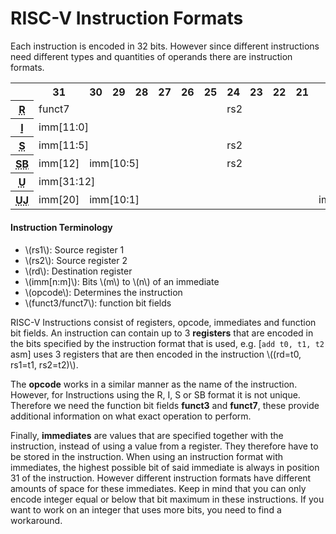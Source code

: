 # RISC-V Instruction Formats
Each instruction is encoded in 32 bits. However since different instructions need different types and quantities of operands there are instruction formats.

<table>
  <tr class="thin-padding">
    <th></th>
    <th>31</th>
    <th>30</th>
    <th>29</th>
    <th>28</th>
    <th>27</th>
    <th>26</th>
    <th>25</th>
    <th>24</th>
    <th>23</th>
    <th>22</th>
    <th>21</th>
    <th>20</th>
    <th>19</th>
    <th>18</th>
    <th>17</th>
    <th>16</th>
    <th>15</th>
    <th>14</th>
    <th>13</th>
    <th>12</th>
    <th>11</th>
    <th>10</th>
    <th>9</th>
    <th>8</th>
    <th>7</th>
    <th>6</th>
    <th>5</th>
    <th>4</th>
    <th>3</th>
    <th>2</th>
    <th>1</th>
    <th>0</th>
  </tr>
  <tr>
    <th><abbr title="Instructions using 3 registers">R</abbr></th>
    <td colspan="7">funct7</td>
    <td colspan="5">rs2</td>
    <td colspan="5">rs1</td>
    <td colspan="3">funct3</td>
    <td colspan="5">rd</td>
    <td colspan="7">opcode</td>
  </tr>

  <tr>
    <th><abbr title="Instructions with Immediates/Loads">I</abbr></th>
    <td colspan="12">imm[11:0]</td>
    <td colspan="5">rs1</td>
    <td colspan="3">funct3</td>
    <td colspan="5">rd</td>
    <td colspan="7">opcode</td>
  </tr>

  <tr>
    <th><abbr title="Store Instructions">S</abbr></th>
    <td colspan="7">imm[11:5]</td>
    <td colspan="5">rs2</td>
    <td colspan="5">rs1</td>
    <td colspan="3">funct3</td>
    <td colspan="5">imm[4:0]</td>
    <td colspan="7">opcode</td>
  </tr>

  <tr>
    <th><abbr title="Branch Instructions">SB</abbr></th>
    <td colspan="1">imm[12]</td>
    <td colspan="6">imm[10:5]</td>
    <td colspan="5">rs2</td>
    <td colspan="5">rs1</td>
    <td colspan="3">funct3</td>
    <td colspan="4">imm[4:1]</td>
    <td colspan="1">imm[11]</td>
    <td colspan="7">opcode</td>
  </tr>

  <tr>
    <th><abbr title="Instructions with upper immediates">U</abbr></th>
    <td colspan="20">imm[31:12]</td>
    <td colspan="5">rd</td>
    <td colspan="7">opcode</td>
  </tr>

  <tr>
    <th><abbr title="Jump Instructions">UJ</abbr></th>
    <td colspan="1">imm[20]</td>
    <td colspan="10">imm[10:1]</td>
    <td colspan="1">imm[11]</td>
    <td colspan="8">imm[19:12]</td>
    <td colspan="5">rd</td>
    <td colspan="7">opcode</td>
  </tr>

</table>

#### Instruction Terminology
- \\(rs1\\): Source register 1
- \\(rs2\\): Source register 2
- \\(rd\\): Destination register
- \\(imm[n:m]\\): Bits \\(m\\) to \\(n\\) of an immediate
- \\(opcode\\): Determines the instruction
- \\(funct3/funct7\\): function bit fields

RISC-V Instructions consist of registers, opcode, immediates and function bit fields. An instruction can contain up to 3 **registers** that are encoded in the bits specified by the instruction format that is used, e.g. [`add t0, t1, t2` asm] uses 3 registers that are then encoded in the instruction \\((rd=t0, rs1=t1, rs2=t2)\\). 

The **opcode** works in a similar manner as the name of the instruction. However, for Instructions using the R, I, S or SB format it is not unique. Therefore we need the function bit fields **funct3** and **funct7**, these provide additional information on what exact operation to perform. 

Finally, **immediates** are values that are specified together with the instruction, instead of using a value from a register. They therefore have to be stored in the instruction. When using an instruction format with immediates, the highest possible bit of said immediate is always in position 31 of the instruction. However different instruction formats have different amounts of space for these immediates. Keep in mind that you can only encode integer equal or below that bit maximum in these instructions. If you want to work on an integer that uses more bits, you need to find a workaround.


